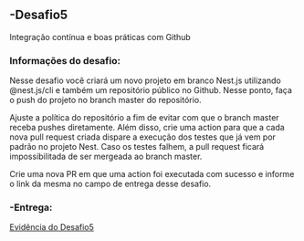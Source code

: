 ## -Desafio5

Integração contínua e boas práticas com Github


### Informações do desafio:

Nesse desafio você criará um novo projeto em branco Nest.js utilizando @nest.js/cli e também um repositório público no Github. Nesse ponto, faça o push do projeto no branch master do repositório.

Ajuste a política do repositório a fim de evitar com que o branch master receba pushes diretamente. Além disso, crie uma action para que a cada nova pull request criada dispare a execução dos testes que já vem por padrão no projeto Nest. Caso os testes falhem, a pull request ficará impossibilitada de ser mergeada ao branch master.

Crie uma nova PR em que uma action foi executada com sucesso e informe o link da mesma no campo de entrega desse desafio.


### -Entrega:

[Evidência do Desafio5](/desafio5/)

